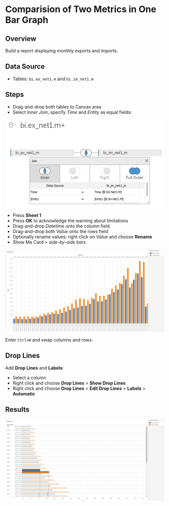 # Comparision of Two Metrics in One Bar Graph

## Overview

Build a report displaying monthly exports and imports.

## Data Source

- Tables: `bi.ex_net1.m` and `bi.im_net1.m`

## Steps

- Drag-and-drop both tables to Canvas area
- Select _Inner Join_, specify _Time_ and _Entity_ as equal fields:

![](../images/join_inner.png)

- Press **Sheet 1**
- Press **OK** to acknowledge the warning about limitations
- Drag-and-drop _Datetime_ onto the column field
- Drag-and-drop both _Value_ onto the rows field
- Optionally rename values: right click on _Value_ and choose **Rename**
- Show Me Card > _side-by-side bars_ 

![](../images/bars.png)

Enter `Ctrl+W` and swap columns and rows.

## Drop Lines

Add **Drop Lines** and **Labels**:

- Select a column
- Right click and choose **Drop Lines** > **Show Drop Lines**
- Right click and choose **Drop Lines** > **Edit Drop Lines** > **Labels** > **Automatic**

## Results

![](../images/sswap.png)
